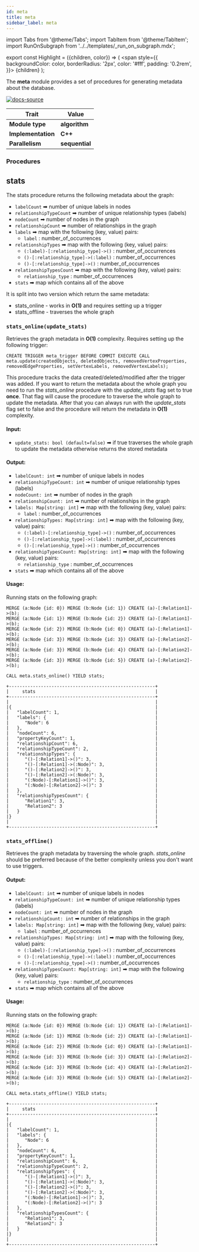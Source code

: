 ```yaml
---
id: meta
title: meta
sidebar_label: meta
---
```


import Tabs from '@theme/Tabs';
import TabItem from '@theme/TabItem';
import RunOnSubgraph from '../../templates/_run_on_subgraph.mdx';

export const Highlight = ({children, color}) => (
<span
style={{
  backgroundColor: color,
  borderRadius: '2px',
  color: '#fff',
  padding: '0.2rem',
}}>
{children}
</span>
);


The **meta** module provides a set of procedures for generating metadata about the database.

[![docs-source](https://img.shields.io/badge/source-util_module-FB6E00?logo=github&style=for-the-badge)](https://github.com/memgraph/mage/tree/main/cpp/meta_module)

| Trait               | Value                                                 |
| ------------------- | ----------------------------------------------------- |
| **Module type**     | <Highlight color="#FB6E00">**algorithm**</Highlight>  |
| **Implementation**  | <Highlight color="#FB6E00">**C++**</Highlight>        |
| **Parallelism**     | <Highlight color="#FB6E00">**sequential**</Highlight> |

### Procedures

## stats

The stats procedure returns the following metadata about the graph:
- `labelCount` ➡ number of unique labels in nodes
- `relationshipTypeCount` ➡ number of unique relationship types (labels)
- `nodeCount` ➡ number of nodes in the graph
- `relationshipCount` ➡ number of relationships in the graph
- `labels` ➡ map with the following (key, value) pairs:
  - `label` : number_of_occurrences
- `relationshipTypes` ➡ map with the following (key, value) pairs:
  - `(:label)-[:relationship_type]->()` : number_of_occurrences
  - `()-[:relationship_type]->(:label)` : number_of_occurrences
  - `()-[:relationship_type]->()` : number_of_occurrences
- `relationshipTypesCount` ➡ map with the following (key, value) pairs:
  - `relationship_type` : number_of_occurrences
- `stats` ➡ map which contains all of the above

It is split into two version which return the same metadata:
- stats_online - works in **O(1)** and requires setting up a trigger
- stats_offline - traverses the whole graph

### `stats_online(update_stats)`

Retrieves the graph metadata in **O(1)** complexity. Requires setting up the following trigger:

 ```cypher
 CREATE TRIGGER meta_trigger BEFORE COMMIT EXECUTE CALL meta.update(createdObjects, deletedObjects, removedVertexProperties, removedEdgeProperties, setVertexLabels, removedVertexLabels);
 ```
This procedure tracks the data created/deleted/modified after the trigger was added. If you want to return the metadata about the whole graph you need to run the *stats_online* procedure with the *update_stats* flag set to true **once**. That flag will cause the procedure to traverse the whole graph to update the metadata. After that you can always run with the *update_stats* flag set to false and the procedure will return the metadata in **O(1)** complexity.


#### Input:

- `update_stats: bool (default=false)` ➡ if true traverses the whole graph to update the metadata otherwise returns the stored metadata

#### Output:

- `labelCount: int` ➡ number of unique labels in nodes
- `relationshipTypeCount: int` ➡ number of unique relationship types (labels)
- `nodeCount: int` ➡ number of nodes in the graph
- `relationshipCount: int` ➡ number of relationships in the graph
- `labels: Map[string: int]` ➡ map with the following (key, value) pairs:
  - `label` : number_of_occurrences
- `relationshipTypes: Map[string: int]` ➡ map with the following (key, value) pairs:
  - `(:label)-[:relationship_type]->()` : number_of_occurrences
  - `()-[:relationship_type]->(:label)` : number_of_occurrences
  - `()-[:relationship_type]->()` : number_of_occurrences
- `relationshipTypesCount: Map[string: int]` ➡ map with the following (key, value) pairs:
  - `relationship_type` : number_of_occurrences
- `stats` ➡ map which contains all of the above

#### Usage:

Running stats on the following graph:
```cypher
MERGE (a:Node {id: 0}) MERGE (b:Node {id: 1}) CREATE (a)-[:Relation1]->(b);
MERGE (a:Node {id: 1}) MERGE (b:Node {id: 2}) CREATE (a)-[:Relation1]->(b);
MERGE (a:Node {id: 2}) MERGE (b:Node {id: 0}) CREATE (a)-[:Relation1]->(b);
MERGE (a:Node {id: 3}) MERGE (b:Node {id: 3}) CREATE (a)-[:Relation2]->(b);
MERGE (a:Node {id: 3}) MERGE (b:Node {id: 4}) CREATE (a)-[:Relation2]->(b);
MERGE (a:Node {id: 3}) MERGE (b:Node {id: 5}) CREATE (a)-[:Relation2]->(b);
```

```cypher
CALL meta.stats_online() YIELD stats;
```

```plaintext
+-------------------------------------------------------+
|     stats                                             |
+-------------------------------------------------------+
|                                                       |
|{                                                      |
|   "labelCount": 1,                                    |
|   "labels": {                                         |
|      "Node": 6                                        |
|   },                                                  |
|   "nodeCount": 6,                                     |
|   "propertyKeyCount": 1,                              |
|   "relationshipCount": 6,                             |
|   "relationshipTypeCount": 2,                         |
|   "relationshipTypes": {                              |
|      "()-[:Relation1]->()": 3,                        |
|      "()-[:Relation1]->(:Node)": 3,                   |
|      "()-[:Relation2]->()": 3,                        |
|      "()-[:Relation2]->(:Node)": 3,                   |
|      "(:Node)-[:Relation1]->()": 3,                   |
|      "(:Node)-[:Relation2]->()": 3                    |
|   },                                                  |
|   "relationshipTypesCount": {                         |
|      "Relation1": 3,                                  |
|      "Relation2": 3                                   |
|   }                                                   |
|}                                                      |
|                                                       |
+-------------------------------------------------------+
```

### `stats_offline()`

Retrieves the graph metadata by traversing the whole graph. *stats_online* should be preferred because of the better complexity unless you don't want to use triggers.

#### Output:

- `labelCount: int` ➡ number of unique labels in nodes
- `relationshipTypeCount: int` ➡ number of unique relationship types (labels)
- `nodeCount: int` ➡ number of nodes in the graph
- `relationshipCount: int` ➡ number of relationships in the graph
- `labels: Map[string: int]` ➡ map with the following (key, value) pairs:
  - `label` : number_of_occurrences
- `relationshipTypes: Map[string: int]` ➡ map with the following (key, value) pairs:
  - `(:label)-[:relationship_type]->()` : number_of_occurrences
  - `()-[:relationship_type]->(:label)` : number_of_occurrences
  - `()-[:relationship_type]->()` : number_of_occurrences
- `relationshipTypesCount: Map[string: int]` ➡ map with the following (key, value) pairs:
  - `relationship_type` : number_of_occurrences
- `stats` ➡ map which contains all of the above

#### Usage:

Running stats on the following graph:
```cypher
MERGE (a:Node {id: 0}) MERGE (b:Node {id: 1}) CREATE (a)-[:Relation1]->(b);
MERGE (a:Node {id: 1}) MERGE (b:Node {id: 2}) CREATE (a)-[:Relation1]->(b);
MERGE (a:Node {id: 2}) MERGE (b:Node {id: 0}) CREATE (a)-[:Relation1]->(b);
MERGE (a:Node {id: 3}) MERGE (b:Node {id: 3}) CREATE (a)-[:Relation2]->(b);
MERGE (a:Node {id: 3}) MERGE (b:Node {id: 4}) CREATE (a)-[:Relation2]->(b);
MERGE (a:Node {id: 3}) MERGE (b:Node {id: 5}) CREATE (a)-[:Relation2]->(b);
```

```cypher
CALL meta.stats_offline() YIELD stats;
```

```plaintext
+-------------------------------------------------------+
|     stats                                             |
+-------------------------------------------------------+
|                                                       |
|{                                                      |
|   "labelCount": 1,                                    |
|   "labels": {                                         |
|      "Node": 6                                        |
|   },                                                  |
|   "nodeCount": 6,                                     |
|   "propertyKeyCount": 1,                              |
|   "relationshipCount": 6,                             |
|   "relationshipTypeCount": 2,                         |
|   "relationshipTypes": {                              |
|      "()-[:Relation1]->()": 3,                        |
|      "()-[:Relation1]->(:Node)": 3,                   |
|      "()-[:Relation2]->()": 3,                        |
|      "()-[:Relation2]->(:Node)": 3,                   |
|      "(:Node)-[:Relation1]->()": 3,                   |
|      "(:Node)-[:Relation2]->()": 3                    |
|   },                                                  |
|   "relationshipTypesCount": {                         |
|      "Relation1": 3,                                  |
|      "Relation2": 3                                   |
|   }                                                   |
|}                                                      |
|                                                       |
+-------------------------------------------------------+
```
